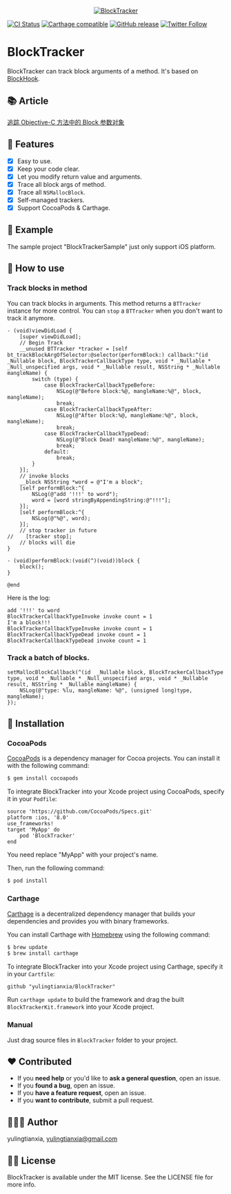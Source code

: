 <p align="center">
<a href="https://github.com/yulingtianxia/BlockTracker">
<img src="Assets/logo.png" alt="BlockTracker" />
</a>
</p>

[![CI Status](http://img.shields.io/travis/yulingtianxia/BlockTracker.svg?style=flat)](https://travis-ci.org/yulingtianxia/BlockTracker)
[![Carthage compatible](https://img.shields.io/badge/Carthage-compatible-4BC51D.svg?style=flat)](https://github.com/Carthage/Carthage)
[![GitHub release](https://img.shields.io/github/release/yulingtianxia/blocktracker.svg)](https://github.com/yulingtianxia/BlockTracker/releases)
[![Twitter Follow](https://img.shields.io/twitter/follow/yulingtianxia.svg?style=social&label=Follow)](https://twitter.com/yulingtianxia)

# BlockTracker

BlockTracker can track block arguments of a method. It's based on [BlockHook](https://github.com/yulingtianxia/BlockHook).

## 📚 Article

[追踪 Objective-C 方法中的 Block 参数对象](http://yulingtianxia.com/blog/2018/03/31/Track-Block-Arguments-of-Objective-C-Method/)

## 🌟 Features

- [x] Easy to use.
- [x] Keep your code clear.
- [x] Let you modify return value and arguments.
- [x] Trace all block args of method.
- [x] Trace all `NSMallocBlock`.
- [x] Self-managed trackers.
- [x] Support CocoaPods & Carthage.

## 🔮 Example

The sample project "BlockTrackerSample" just only support iOS platform.

## 🐒 How to use

### Track blocks in method
You can track blocks in arguments. This method returns a `BTTracker` instance for more control. You can `stop` a `BTTracker` when you don't want to track it anymore.

```
- (void)viewDidLoad {
    [super viewDidLoad];
    // Begin Track
    __unused BTTracker *tracker = [self bt_trackBlockArgOfSelector:@selector(performBlock:) callback:^(id  _Nullable block, BlockTrackerCallbackType type, void * _Nullable * _Null_unspecified args, void * _Nullable result, NSString * _Nullable mangleName) {
        switch (type) {
            case BlockTrackerCallbackTypeBefore:
                NSLog(@"Before block:%@, mangleName:%@", block, mangleName);
                break;
            case BlockTrackerCallbackTypeAfter:
                NSLog(@"After block:%@, mangleName:%@", block, mangleName);
                break;
            case BlockTrackerCallbackTypeDead:
                NSLog(@"Block Dead! mangleName:%@", mangleName);
                break;
            default:
                break;
        }
    }];
    // invoke blocks
    __block NSString *word = @"I'm a block";
    [self performBlock:^{
        NSLog(@"add '!!!' to word");
        word = [word stringByAppendingString:@"!!!"];
    }];
    [self performBlock:^{
        NSLog(@"%@", word);
    }];
    // stop tracker in future
//    [tracker stop];
    // blocks will die
}

- (void)performBlock:(void(^)(void))block {
    block();
}

@end
```

Here is the log:

```
add '!!!' to word
BlockTrackerCallbackTypeInvoke invoke count = 1
I'm a block!!!
BlockTrackerCallbackTypeInvoke invoke count = 1
BlockTrackerCallbackTypeDead invoke count = 1
BlockTrackerCallbackTypeDead invoke count = 1
```

### Track a batch of blocks.

```
setMallocBlockCallback(^(id  _Nullable block, BlockTrackerCallbackType type, void * _Nullable * _Null_unspecified args, void * _Nullable result, NSString * _Nullable mangleName) {
    NSLog(@"type: %lu, mangleName: %@", (unsigned long)type, mangleName);
});
```

## 📲 Installation

### CocoaPods

[CocoaPods](http://cocoapods.org) is a dependency manager for Cocoa projects. You can install it with the following command:

```bash
$ gem install cocoapods
```

To integrate BlockTracker into your Xcode project using CocoaPods, specify it in your `Podfile`:


```
source 'https://github.com/CocoaPods/Specs.git'
platform :ios, '8.0'
use_frameworks!
target 'MyApp' do
	pod 'BlockTracker'
end
```

You need replace "MyApp" with your project's name.

Then, run the following command:

```bash
$ pod install
```

### Carthage

[Carthage](https://github.com/Carthage/Carthage) is a decentralized dependency manager that builds your dependencies and provides you with binary frameworks.

You can install Carthage with [Homebrew](http://brew.sh/) using the following command:

```bash
$ brew update
$ brew install carthage
```

To integrate BlockTracker into your Xcode project using Carthage, specify it in your `Cartfile`:

```ogdl
github "yulingtianxia/BlockTracker"
```

Run `carthage update` to build the framework and drag the built `BlockTrackerKit.framework` into your Xcode project.

### Manual

Just drag source files in `BlockTracker` folder to your project.

## ❤️ Contributed

- If you **need help** or you'd like to **ask a general question**, open an issue.
- If you **found a bug**, open an issue.
- If you **have a feature request**, open an issue.
- If you **want to contribute**, submit a pull request.

## 👨🏻‍💻 Author

yulingtianxia, yulingtianxia@gmail.com

## 👮🏻 License

BlockTracker is available under the MIT license. See the LICENSE file for more info.

